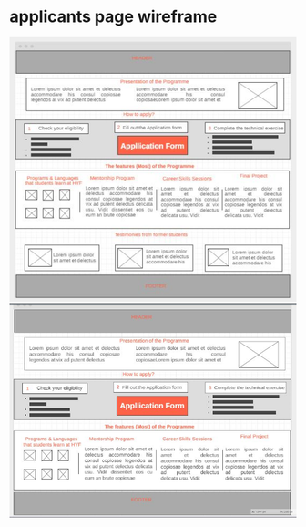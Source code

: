 # applicants page wireframe

![homepage wireframe](/assets/applicants-wireframe.jpg)
![homepage wireframe resized](/assets/applicants-wireframe-resized.jpg)
